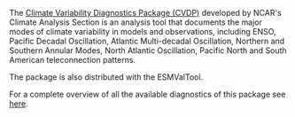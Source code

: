 The [Climate Variability Diagnostics Package (CVDP)](http://www.cesm.ucar.edu/working_groups/CVC/cvdp/) developed by NCAR's Climate Analysis Section is an analysis tool that documents the major modes of climate variability in models and observations, including ENSO, Pacific Decadal Oscillation, Atlantic Multi-decadal Oscillation, Northern and Southern Annular Modes, North Atlantic Oscillation, Pacific North and South American teleconnection patterns.

The package is also distributed with the ESMValTool.

For a complete overview of all the available diagnostics of this package see [here](https://portal.c3s-magic.eu/data/recipes/recipe_cvdp_20181207_142708/work/diagnostic1/cvdp/index.html).
